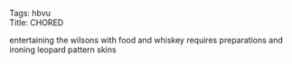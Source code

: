 Tags: hbvu  
Title: CHORED  
  
entertaining the wilsons with food and whiskey requires preparations and ironing leopard pattern skins  
